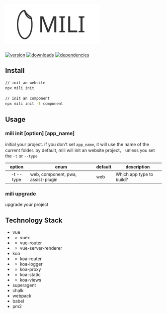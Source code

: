 # ![mili logo](./images/mili.svg)

[![version](https://img.shields.io/npm/v/mili.svg?style=flat-square)](https://www.npmjs.com/package/mili)
[![downloads](https://img.shields.io/npm/dm/mili.svg?style=flat-square)](https://www.npmjs.com/package/mili)
[![dependencies](https://img.shields.io/david/Val-istar-Guo/mili.svg?style=flat-square)](https://www.npmjs.com/package/mili)


## Install

```bash
// init an website
npx mili init

// init an component
npx mili init -t component
```

## Usage

### mili init [option] [app_name]

initial your project.
if you don't set `app_name`, it will use the name of the current folder.
by default, mili will init an website project， unless you set the `-t` or `--type`


|   option   |                enum                | default | description |
|:----------:|------------------------------------|---------|-------------|
| -t --type  | web, component, pwa, assist-plugin | web     | Which app type to build?


### mili upgrade

upgrade your project

## Technology Stack

- vue
-  - vuex
-  - vue-router
-  - vue-server-renderer
- koa
-  - koa-router
-  - koa-logger
-  - koa-proxy
-  - koa-static
-  - koa-views
- superagent
- chalk
- webpack
- babel
- pm2
